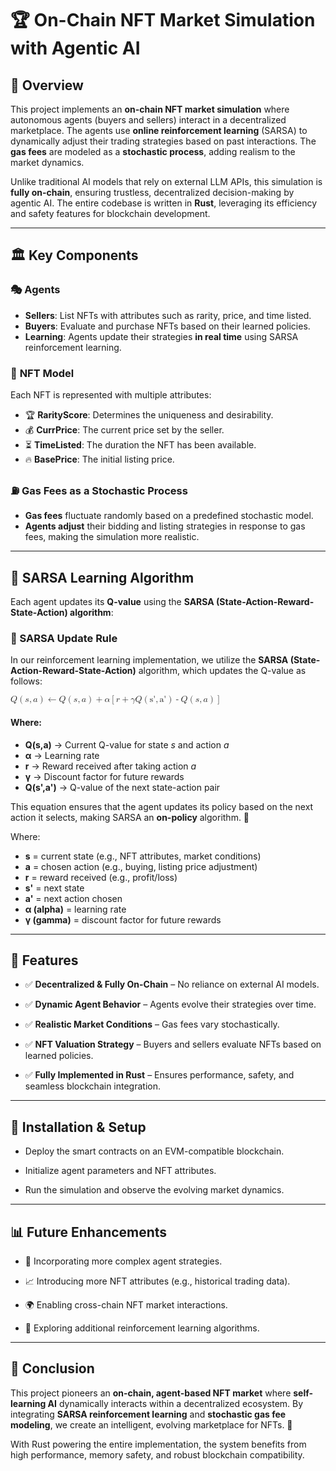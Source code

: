 # 🏆 **On-Chain NFT Market Simulation with Agentic AI**

## 📌 **Overview**

This project implements an **on-chain NFT market simulation** where autonomous agents (buyers and sellers) interact in a decentralized marketplace. The agents use **online reinforcement learning** (SARSA) to dynamically adjust their trading strategies based on past interactions. The **gas fees** are modeled as a **stochastic process**, adding realism to the market dynamics.

Unlike traditional AI models that rely on external LLM APIs, this simulation is **fully on-chain**, ensuring trustless, decentralized decision-making by agentic AI. The entire codebase is written in **Rust**, leveraging its efficiency and safety features for blockchain development.

---

## 🏛️ **Key Components**

### 🎭 **Agents**

- **Sellers**: List NFTs with attributes such as rarity, price, and time listed.
- **Buyers**: Evaluate and purchase NFTs based on their learned policies.
- **Learning**: Agents update their strategies **in real time** using SARSA reinforcement learning.

### 🎨 **NFT Model**

Each NFT is represented with multiple attributes:

- 🏆 **RarityScore**: Determines the uniqueness and desirability.
- 💰 **CurrPrice**: The current price set by the seller.
- ⏳ **TimeListed**: The duration the NFT has been available.
- 🔥 **BasePrice**: The initial listing price.

### ⛽ **Gas Fees as a Stochastic Process**

- **Gas fees** fluctuate randomly based on a predefined stochastic model.
- **Agents adjust** their bidding and listing strategies in response to gas fees, making the simulation more realistic.

---

## 📖 **SARSA Learning Algorithm**

Each agent updates its **Q-value** using the **SARSA (State-Action-Reward-State-Action) algorithm**:

<h3>🔄 SARSA Update Rule</h3>

<p>In our reinforcement learning implementation, we utilize the <b>SARSA (State-Action-Reward-State-Action)</b> algorithm, which updates the Q-value as follows:</p>

<p>
  <math xmlns="http://www.w3.org/1998/Math/MathML">
    <mi>Q</mi><mo>(</mo><mi>s</mi><mo>,</mo><mi>a</mi><mo>)</mo> 
    <mo>&#x2190;</mo>
    <mi>Q</mi><mo>(</mo><mi>s</mi><mo>,</mo><mi>a</mi><mo>)</mo>
    <mo>+</mo>
    <mi>&alpha;</mi> 
    <mo>[</mo>
    <mi>r</mi> <mo>+</mo> <mi>&gamma;</mi> <mi>Q</mi><mo>(</mo><mi>s'</mi><mo>,</mo><mi>a'</mi><mo>)</mo> 
    <mo>-</mo> 
    <mi>Q</mi><mo>(</mo><mi>s</mi><mo>,</mo><mi>a</mi><mo>)</mo> 
    <mo>]</mo>
  </math>
</p>

<h4>Where:</h4>
<ul>
  <li><b>Q(s,a)</b> → Current Q-value for state <i>s</i> and action <i>a</i></li>
  <li><b>&alpha;</b> → Learning rate</li>
  <li><b>r</b> → Reward received after taking action <i>a</i></li>
  <li><b>&gamma;</b> → Discount factor for future rewards</li>
  <li><b>Q(s',a')</b> → Q-value of the next state-action pair</li>
</ul>

<p>This equation ensures that the agent updates its policy based on the next action it selects, making SARSA an <b>on-policy</b> algorithm. 🚀</p>

Where:

- **s** = current state (e.g., NFT attributes, market conditions)
- **a** = chosen action (e.g., buying, listing price adjustment)
- **r** = reward received (e.g., profit/loss)
- **s'** = next state
- **a'** = next action chosen
- **α (alpha)** = learning rate
- **γ (gamma)** = discount factor for future rewards

---

## 🚀 **Features**

- ✅ **Decentralized & Fully On-Chain** – No reliance on external AI models.

- ✅ **Dynamic Agent Behavior** – Agents evolve their strategies over time.

- ✅ **Realistic Market Conditions** – Gas fees vary stochastically.

- ✅ **NFT Valuation Strategy** – Buyers and sellers evaluate NFTs based on learned policies.

- ✅ **Fully Implemented in Rust** – Ensures performance, safety, and seamless blockchain integration.

---

## 🔧 **Installation & Setup**

- Deploy the smart contracts on an EVM-compatible blockchain.

- Initialize agent parameters and NFT attributes.

- Run the simulation and observe the evolving market dynamics.

---

## 📊 **Future Enhancements**

- 🎯 Incorporating more complex agent strategies.

- 📈 Introducing more NFT attributes (e.g., historical trading data).

- 🌍 Enabling cross-chain NFT market interactions.

- 🤖 Exploring additional reinforcement learning algorithms.

---

## 🏁 **Conclusion**

This project pioneers an **on-chain, agent-based NFT market** where **self-learning AI** dynamically interacts within a decentralized ecosystem. By integrating **SARSA reinforcement learning** and **stochastic gas fee modeling**, we create an intelligent, evolving marketplace for NFTs. 🚀

With Rust powering the entire implementation, the system benefits from high performance, memory safety, and robust blockchain compatibility.
